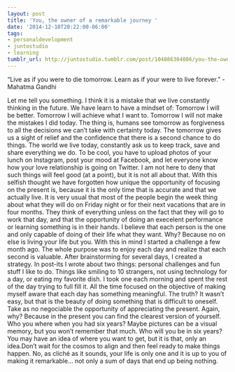 ```yaml
---
layout: post
title: 'You, the owner of a remarkable journey '
date: '2014-12-10T20:22:00-06:00'
tags:
- personaldevelopment
- juntostudio
- learning
tumblr_url: http://juntostudio.tumblr.com/post/104886384086/you-the-owner-of-a-remarkable-journey
---
```





“Live as if you were to die tomorrow. Learn as if your were to live forever.” - Mahatma Gandhi 

Let me tell you something. I think it is a mistake that we live constantly thinking in the future. We have learn to have a mindset of: Tomorrow I will be better. Tomorrow I will achieve what I want to. Tomorrow I will not make the mistakes I did today. The thing is, humans see tomorrow as forgiveness to all the decisions we can’t take with certainty today. The tomorrow gives us a sight of relief and the confidence that there is a second chance to do things.
The world we live today, constantly ask us to keep track, save and share everything we do. To be cool, you have to upload photos of your lunch on Instagram, post your mood at Facebook, and let everyone know how your love relationship is going on Twitter. I am not here to deny that such things will feel good (at a point), but it is not all about that. With this selfish thought we have forgotten how unique the opportunity of focusing on the present is, because it is the only time that is accurate and that we actually live. It is very usual that most of the people begin the week thing about what they will do on Friday night or for their next vacations that are in four months. They think of everything unless on the fact that they will go to work that day, and that the opportunity of doing an execelent performance or learning something is in their hands.
I believe that each person is the one and only capable of doing of their life what they want. Why? Because no on else is living your life but you. With this in mind I started a challenge a few month ago. The whole purpose was to enjoy each day and realize that each second is valuable. After brainstorming for several days, I created a strategy. In post-its I wrote about two things: personal challenges and fun stuff I like to do. Things like smiling to 10 strangers, not using technology for a day, or eating my favorite dish. I took one each morning and spent the rest of the day trying to full fill it. All the time focused on the objective of making myself aware that each day has something meaningful. The truth? It wasn’t easy, but that is the beauty of doing something that is difficult to oneself. Take as no negociable the opportunity of appreciating the present. Again, why? Because in the present you can find the clearest version of yourself. Who you where when you had six years? Maybe pictures can be a visual memory, but you won’t remember that much. Who will you be in six years? You may have an idea of where you want to get, but it is that, only an idea.Don’t wait for the cosmos to align and then feel ready to make things happen. No, as cliché as it sounds, your life is only one and it is up to you of making it remarkable… not only a sum of days that end up being nothing.





